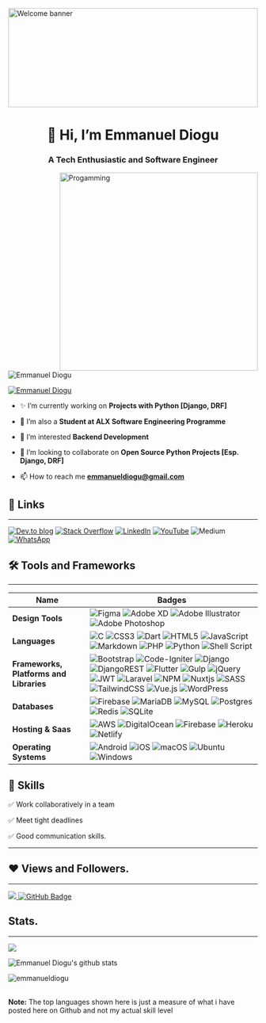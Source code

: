 
<img src="https://images.unsplash.com/photo-1605379399642-870262d3d051?ixlib=rb-4.0.3&ixid=MnwxMjA3fDB8MHxwaG90by1wYWdlfHx8fGVufDB8fHx8&auto=format&fit=crop&w=906&q=80" alt="Welcome banner" style="height: 200px; width:100%; object-fit:cover"/>
<h1 align="center">👋 Hi, I’m Emmanuel Diogu</h1>
<h3 align="center">A Tech Enthusiastic and Software Engineer</h3>
<img src="https://images.unsplash.com/photo-1585079542156-2755d9c8a094?ixlib=rb-4.0.3&ixid=MnwxMjA3fDB8MHxwaG90by1wYWdlfHx8fGVufDB8fHx8&auto=format&fit=crop&w=774&q=80" alt="Progamming" align="right" width="400px"/>

<p align="left"> <img src="" alt="Emmanuel Diogu" /> </p>

<p align="left"> <a href="https://twitter.com/emachizy" target="_blank"><img src="https://img.shields.io/twitter/follow/emachizy?logo=twitter&style=for-the-badge" alt="Emmanuel Diogu" /></a> </p>

- ✨ I’m currently working on **Projects with Python [Django, DRF]**

- 🌱 I’m also a **Student at ALX Software Engineering Programme**

- 👀 I’m interested **Backend Development**

- 💞️ I’m looking to collaborate on **Open Source Python Projects [Esp. Django, DRF]**

- 📫 How to reach me **emmanueldiogu@gmail.com**

## 🔗 Links

***

[![Dev.to blog](https://img.shields.io/badge/dev.to-0A0A0A?style=for-the-badge&logo=dev.to&logoColor=white)](https://dev.to/emmanueldiogu)
[![Stack Overflow](https://img.shields.io/badge/-Stackoverflow-FE7A16?style=for-the-badge&logo=stack-overflow&logoColor=white)](https://stackoverflow.com/users/13916892/emmanuel-diogu)
[![LinkedIn](https://img.shields.io/badge/linkedin-%230077B5.svg?style=for-the-badge&logo=linkedin&logoColor=white)](https://www.linkedin.com/in/emmanueldiogu/)
[![YouTube](https://img.shields.io/badge/YouTube-%23FF0000.svg?style=for-the-badge&logo=YouTube&logoColor=white)](https://www.youtube.com/@qodesquare5693)
![Medium](https://img.shields.io/badge/Medium-12100E?style=for-the-badge&logo=medium&logoColor=white)
[![WhatsApp](https://img.shields.io/badge/WhatsApp-25D366?style=for-the-badge&logo=whatsapp&logoColor=white)](https://wa.link/hfwzqe)

## 🛠 Tools and Frameworks

***

Name | Badges
--- | ---
**Design Tools** | ![Figma](https://img.shields.io/badge/figma-%23F24E1E.svg?style=for-the-badge&logo=figma&logoColor=white) ![Adobe XD](https://img.shields.io/badge/Adobe%20XD-470137?style=for-the-badge&logo=Adobe%20XD&logoColor=#FF61F6) ![Adobe Illustrator](https://img.shields.io/badge/adobe%20illustrator-%23FF9A00.svg?style=for-the-badge&logo=adobe%20illustrator&logoColor=white) ![Adobe Photoshop](https://img.shields.io/badge/adobe%20photoshop-%2331A8FF.svg?style=for-the-badge&logo=adobe%20photoshop&logoColor=white) 
**Languages** | ![C](https://img.shields.io/badge/c-%2300599C.svg?style=for-the-badge&logo=c&logoColor=white) ![CSS3](https://img.shields.io/badge/css3-%231572B6.svg?style=for-the-badge&logo=css3&logoColor=white) ![Dart](https://img.shields.io/badge/dart-%230175C2.svg?style=for-the-badge&logo=dart&logoColor=white) ![HTML5](https://img.shields.io/badge/html5-%23E34F26.svg?style=for-the-badge&logo=html5&logoColor=white) ![JavaScript](https://img.shields.io/badge/javascript-%23323330.svg?style=for-the-badge&logo=javascript&logoColor=%23F7DF1E) ![Markdown](https://img.shields.io/badge/markdown-%23000000.svg?style=for-the-badge&logo=markdown&logoColor=white) ![PHP](https://img.shields.io/badge/php-%23777BB4.svg?style=for-the-badge&logo=php&logoColor=white) ![Python](https://img.shields.io/badge/python-3670A0?style=for-the-badge&logo=python&logoColor=ffdd54) ![Shell Script](https://img.shields.io/badge/shell_script-%23121011.svg?style=for-the-badge&logo=gnu-bash&logoColor=white) 
**Frameworks, Platforms and Libraries** | ![Bootstrap](https://img.shields.io/badge/bootstrap-%23563D7C.svg?style=for-the-badge&logo=bootstrap&logoColor=white) ![Code-Igniter](https://img.shields.io/badge/CodeIgniter-%23EF4223.svg?style=for-the-badge&logo=codeIgniter&logoColor=white) ![Django](https://img.shields.io/badge/django-%23092E20.svg?style=for-the-badge&logo=django&logoColor=white) ![DjangoREST](https://img.shields.io/badge/DJANGO-REST-ff1709?style=for-the-badge&logo=django&logoColor=white&color=ff1709&labelColor=gray) ![Flutter](https://img.shields.io/badge/Flutter-%2302569B.svg?style=for-the-badge&logo=Flutter&logoColor=white) ![Gulp](https://img.shields.io/badge/GULP-%23CF4647.svg?style=for-the-badge&logo=gulp&logoColor=white) ![jQuery](https://img.shields.io/badge/jquery-%230769AD.svg?style=for-the-badge&logo=jquery&logoColor=white) ![JWT](https://img.shields.io/badge/JWT-black?style=for-the-badge&logo=JSON%20web%20tokens) ![Laravel](https://img.shields.io/badge/laravel-%23FF2D20.svg?style=for-the-badge&logo=laravel&logoColor=white) ![NPM](https://img.shields.io/badge/NPM-%23000000.svg?style=for-the-badge&logo=npm&logoColor=white) ![Nuxtjs](https://img.shields.io/badge/Nuxt-002E3B?style=for-the-badge&logo=nuxtdotjs&logoColor=#00DC82) ![SASS](https://img.shields.io/badge/SASS-hotpink.svg?style=for-the-badge&logo=SASS&logoColor=white) ![TailwindCSS](https://img.shields.io/badge/tailwindcss-%2338B2AC.svg?style=for-the-badge&logo=tailwind-css&logoColor=white) ![Vue.js](https://img.shields.io/badge/vuejs-%2335495e.svg?style=for-the-badge&logo=vuedotjs&logoColor=%234FC08D) ![WordPress](https://img.shields.io/badge/WordPress-%23117AC9.svg?style=for-the-badge&logo=WordPress&logoColor=white)
**Databases** | ![Firebase](https://img.shields.io/badge/Firebase-039BE5?style=for-the-badge&logo=Firebase&logoColor=white) ![MariaDB](https://img.shields.io/badge/MariaDB-003545?style=for-the-badge&logo=mariadb&logoColor=white) ![MySQL](https://img.shields.io/badge/mysql-%2300f.svg?style=for-the-badge&logo=mysql&logoColor=white) ![Postgres](https://img.shields.io/badge/postgres-%23316192.svg?style=for-the-badge&logo=postgresql&logoColor=white) ![Redis](https://img.shields.io/badge/redis-%23DD0031.svg?style=for-the-badge&logo=redis&logoColor=white) ![SQLite](https://img.shields.io/badge/sqlite-%2307405e.svg?style=for-the-badge&logo=sqlite&logoColor=white) 
**Hosting & Saas** | ![AWS](https://img.shields.io/badge/AWS-%23FF9900.svg?style=for-the-badge&logo=amazon-aws&logoColor=white) ![DigitalOcean](https://img.shields.io/badge/DigitalOcean-%230167ff.svg?style=for-the-badge&logo=digitalOcean&logoColor=white) ![Firebase](https://img.shields.io/badge/firebase-%23039BE5.svg?style=for-the-badge&logo=firebase) ![Heroku](https://img.shields.io/badge/heroku-%23430098.svg?style=for-the-badge&logo=heroku&logoColor=white) ![Netlify](https://img.shields.io/badge/netlify-%23000000.svg?style=for-the-badge&logo=netlify&logoColor=#00C7B7) 
**Operating Systems** | ![Android](https://img.shields.io/badge/Android-3DDC84?style=for-the-badge&logo=android&logoColor=white) ![iOS](https://img.shields.io/badge/iOS-000000?style=for-the-badge&logo=ios&logoColor=white) ![macOS](https://img.shields.io/badge/mac%20os-000000?style=for-the-badge&logo=macos&logoColor=F0F0F0) ![Ubuntu](https://img.shields.io/badge/Ubuntu-E95420?style=for-the-badge&logo=ubuntu&logoColor=white) ![Windows](https://img.shields.io/badge/Windows-0078D6?style=for-the-badge&logo=windows&logoColor=white)

## 👔 Skills

✅ Work collaboratively in a team

✅ Meet tight deadlines

✅ Good communication skills.

<hr>

## ❤ Views and Followers.

***

<a href="https://github.com/emmanueldiogu/github-profile-views-counter">
    <img src="https://komarev.com/ghpvc/?username=emmanueldiogu">
</a>
<a href="https://github.com/emmanueldiogu?tab=followers"><img src="https://img.shields.io/github/followers/emmanueldiogu?label=Followers&style=social" alt="GitHub Badge"></a>

<br>

## Stats.

***

<p><img align="center" src="https://github-readme-stats.vercel.app/api/top-langs/?username=emmanueldiogu&layout=compact&theme=dark&hide_border=false" /></p>
<p><img align="center" src="https://github-readme-stats.vercel.app/api?username=emmanueldiogu&show_icons=true&include_all_commits=true&count_private=true&layout=compact&theme=dark&hide_border=false&border_radius=2&hide=contribs" alt="Emmanuel Diogu's github stats" /></p>

<p><img align="center" src="https://github-readme-streak-stats.herokuapp.com/?user=emmanueldiogu&theme=dark" alt="emmanueldiogu" /></p>
<br/>
 <b>Note:</b> The top languages shown here is just a measure of what i have posted here on Github and not my actual skill level

<br/>
